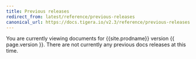 ```yaml
---
title: Previous releases
redirect_from: latest/reference/previous-releases
canonical_url: https://docs.tigera.io/v2.3/reference/previous-releases
---
```



You are currently viewing documents for {{site.prodname}} version {{ page.version }}. There are not currently any previous docs releases at this time.
